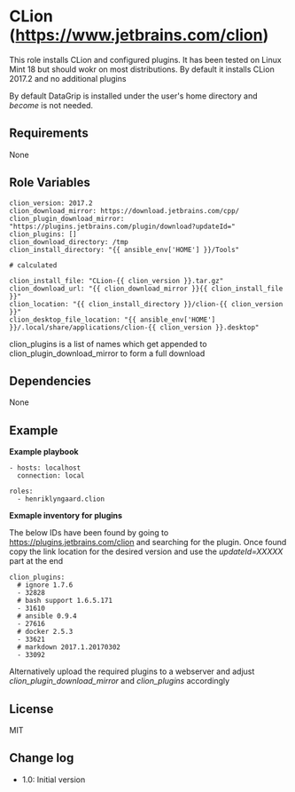 CLion (https://www.jetbrains.com/clion)
=========

This role installs CLion and configured plugins. It has been tested on Linux Mint 18 but should wokr on most 
distributions. By default it installs CLion 2017.2 and no additional plugins

By default DataGrip is installed under the user's home directory and _become_ is not needed.

Requirements
------------

None


Role Variables
--------------

    clion_version: 2017.2
    clion_download_mirror: https://download.jetbrains.com/cpp/
    clion_plugin_download_mirror: "https://plugins.jetbrains.com/plugin/download?updateId="
    clion_plugins: []
    clion_download_directory: /tmp
    clion_install_directory: "{{ ansible_env['HOME'] }}/Tools"

    # calculated

    clion_install_file: "CLion-{{ clion_version }}.tar.gz"
    clion_download_url: "{{ clion_download_mirror }}{{ clion_install_file }}"
    clion_location: "{{ clion_install_directory }}/clion-{{ clion_version }}"
    clion_desktop_file_location: "{{ ansible_env['HOME'] }}/.local/share/applications/clion-{{ clion_version }}.desktop"


clion_plugins is a list of names which get appended to clion_plugin_download_mirror to form a full download  


Dependencies
------------

None

Example 
-------

__Example playbook__


    - hosts: localhost
      connection: local
    
    roles:
      - henriklyngaard.clion
      
__Exmaple inventory for plugins__

The below IDs have been found by going to https://plugins.jetbrains.com/clion and searching for the plugin. 
Once found copy the link location for the desired version and use the _updateId=XXXXX_ part at the end        
      
    clion_plugins:
      # ignore 1.7.6
      - 32828
      # bash support 1.6.5.171
      - 31610
      # ansible 0.9.4
      - 27616
      # docker 2.5.3
      - 33621
      # markdown 2017.1.20170302
      - 33092      
      
 Alternatively upload the required plugins to a webserver and adjust _clion_plugin_download_mirror_ and 
 _clion_plugins_ accordingly
      
      
License
-------

MIT

Change log
----------

* 1.0: Initial version
